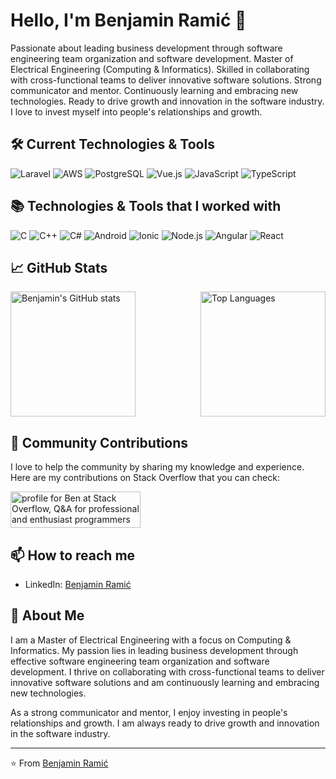 # Hello, I'm Benjamin Ramić 👋

Passionate about leading business development through software engineering team organization and software development. Master of Electrical Engineering (Computing & Informatics). Skilled in collaborating with cross-functional teams to deliver innovative software solutions. Strong communicator and mentor. Continuously learning and embracing new technologies. Ready to drive growth and innovation in the software industry. I love to invest myself into people's relationships and growth.

## 🛠️ Current Technologies & Tools

![Laravel](https://img.shields.io/badge/Laravel-F55247?style=for-the-badge&logo=laravel&logoColor=white)
![AWS](https://img.shields.io/badge/AWS-FF9900?style=for-the-badge&logo=amazon-aws&logoColor=white)
![PostgreSQL](https://img.shields.io/badge/PostgreSQL-336791?style=for-the-badge&logo=postgresql&logoColor=white)
![Vue.js](https://img.shields.io/badge/Vue.js-35495E?style=for-the-badge&logo=vue.js&logoColor=4FC08D)
![JavaScript](https://img.shields.io/badge/JavaScript-F7DF1E?style=for-the-badge&logo=javascript&logoColor=black)
![TypeScript](https://img.shields.io/badge/TypeScript-007ACC?style=for-the-badge&logo=typescript&logoColor=white)

## 📚 Technologies & Tools that I worked with 

![C](https://img.shields.io/badge/C-A8B9CC?style=for-the-badge&logo=c&logoColor=black)
![C++](https://img.shields.io/badge/C++-00599C?style=for-the-badge&logo=cplusplus&logoColor=white)
![C#](https://img.shields.io/badge/C%23-239120?style=for-the-badge&logo=csharp&logoColor=white)
![Android](https://img.shields.io/badge/Android-3DDC84?style=for-the-badge&logo=android&logoColor=white)
![Ionic](https://img.shields.io/badge/Ionic-3880FF?style=for-the-badge&logo=ionic&logoColor=white)
![Node.js](https://img.shields.io/badge/Node.js-339933?style=for-the-badge&logo=nodedotjs&logoColor=white)
![Angular](https://img.shields.io/badge/Angular-DD0031?style=for-the-badge&logo=angular&logoColor=white)
![React](https://img.shields.io/badge/React-61DAFB?style=for-the-badge&logo=react&logoColor=black)

## 📈 GitHub Stats

<div style="display: flex; flex-direction: row; justify-content: space-between;">
  <img src="https://github-readme-stats.vercel.app/api?username=ramicbenjamin&show_icons=true&theme=radical&hide_rank=true" alt="Benjamin's GitHub stats" height="200" />
  <img src="https://github-readme-stats.vercel.app/api/top-langs/?username=ramicbenjamin&layout=compact&theme=radical" alt="Top Languages" height="200" />
</div>

## 🤝 Community Contributions

I love to help the community by sharing my knowledge and experience. Here are my contributions on Stack Overflow that you can check:

<a href="https://stackoverflow.com/users/7770919/ben"><img src="https://stackoverflow.com/users/flair/7770919.png" width="208" height="58" alt="profile for Ben at Stack Overflow, Q&amp;A for professional and enthusiast programmers" title="profile for Ben at Stack Overflow, Q&amp;A for professional and enthusiast programmers"></a>

## 📫 How to reach me

- LinkedIn: [Benjamin Ramić](https://www.linkedin.com/in/ramicbenjamin/)

## 🚀 About Me

I am a Master of Electrical Engineering with a focus on Computing & Informatics. My passion lies in leading business development through effective software engineering team organization and software development. I thrive on collaborating with cross-functional teams to deliver innovative software solutions and am continuously learning and embracing new technologies.

As a strong communicator and mentor, I enjoy investing in people's relationships and growth. I am always ready to drive growth and innovation in the software industry.

---

⭐️ From [Benjamin Ramić](https://ramicbenjamin.github.io/)
